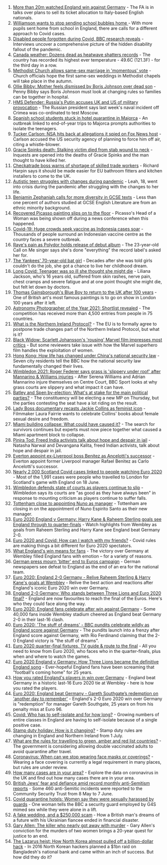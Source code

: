 1. [More than 20m watched England win against Germany](https://www.bbc.co.uk/sport/football/57660584) - The FA is in talks over plans to sell its ticket allocation to Italy-based English nationals.
2. [Williamson wants to stop sending school bubbles home ](https://www.bbc.co.uk/news/education-57664192) - With more pupils sent home from school in England, there are calls for a different approach to Covid cases.
3. [Disabled people forgotten during Covid, BBC research reveals](https://www.bbc.co.uk/news/uk-57652173) - Interviews uncover a comprehensive picture of the hidden disability fallout of the pandemic.
4. [Canada weather: Dozens dead as heatwave shatters records](https://www.bbc.co.uk/news/world-us-canada-57654133) - The country has recorded its highest ever temperature - 49.6C (121.3F) - for the third day in a row.
5. [Methodist Church allows same-sex marriage in 'momentous' vote](https://www.bbc.co.uk/news/uk-england-57658161) - Church officials hope the first same-sex weddings in Methodist chapels will take place in the autumn.
6. [Ollie Bibby: Mother feels dismissed by Boris Johnson over dead son](https://www.bbc.co.uk/news/uk-england-essex-57666701) - Penny Bibby says Boris Johnson must look at changing rules so families can be together in hospital.
7. [HMS Defender: Russia's Putin accuses UK and US of military provocation](https://www.bbc.co.uk/news/world-europe-57662956) - The Russian president says last week's naval incident off Crimea was co-ordinated to test Moscow.
8. [Spanish school students stuck in hotel quarantine in Majorca](https://www.bbc.co.uk/news/world-europe-57635377) - An outbreak linked to end-of-year trips to Majorca prompts authorities to isolate the teenagers.
9. [Tucker Carlson: NSA hits back at allegations it spied on Fox News host](https://www.bbc.co.uk/news/world-us-canada-57663136) - Carlson accused the US security agency of planning to force him off air, citing a whistle-blower.
10. [Gracie Spinks death: Stalking victim died from stab wound to neck](https://www.bbc.co.uk/news/uk-england-derbyshire-57664993) - Inquests are opened into the deaths of Gracie Spinks and the man thought to have killed her.
11. [Checkatrade boss warns of shortage of skilled trade workers](https://www.bbc.co.uk/news/business-57663112) - Richard Harpin says it should be made easier for EU bathroom fitters and kitchen installers to come to the UK.
12. [Autistic teen struggles with changes during pandemic](https://www.bbc.co.uk/news/uk-57519394) - Leah, 18, went into crisis during the pandemic after struggling with the changes to her life.
13. [Benjamin Zephaniah calls for more diversity in GCSE texts](https://www.bbc.co.uk/news/education-57656231) - Less than one percent of authors studied at GCSE English Literature are from an ethnic minority background.
14. [Recovered Picasso painting slips on to the floor](https://www.bbc.co.uk/news/world-europe-57665536) - Picasso's Head of a Woman was being shown off during a news conference when this happened.
15. [Covid-19: Huge crowds seek vaccine as Indonesia cases soar](https://www.bbc.co.uk/news/world-asia-57665092) - Thousands of people surround an Indonesian vaccine centre as the country faces a severe outbreak.
16. [Raye's pain as Polydor holds release of debut album](https://www.bbc.co.uk/news/newsbeat-57663925) - The 23-year-old Call on Me singer says she's done "everything" the record label's asked her for.
17. [The Yankees' 70-year-old bat girl](https://www.bbc.co.uk/news/world-us-canada-57660503) - Decades after she was told girls couldn't do the job, she got a chance to live her childhood dream.
18. [Long Covid: Teenager was so ill she thought she might die](https://www.bbc.co.uk/news/health-57653791) - Liliana Jackson, who's 16 years old, suffered from skin rashes, nerve pain, chest cramps and severe fatigue and at one point thought she might die, but felt let down by doctors.
19. [Thomas Gainsborough's Blue Boy to return to the UK after 100 years](https://www.bbc.co.uk/news/entertainment-arts-57649531) - One of British art's most famous paintings is to go on show in London 100 years after it left.
20. [Astronomy Photographer of the Year 2021: Shortlist revealed](https://www.bbc.co.uk/news/in-pictures-57653901) - The competition has received more than 4,500 entries from people in 75 countries.
21. [What is the Northern Ireland Protocol?](https://www.bbc.co.uk/news/uk-northern-ireland-57519393) - The EU is to formally agree to postpone trade changes part of the Northern Ireland Protocol, but what is it?
22. [Black Widow: Scarlett Johansson's 'rousing' Marvel film impresses most critics](https://www.bbc.co.uk/news/entertainment-arts-57663436) - But some reviewers take issue with how the Marvel superhero film handles the exploitation of women.
23. [Hong Kong: How life has changed under China's national security law](https://www.bbc.co.uk/news/world-asia-china-57649442) - Seven city residents tell the BBC how the national security law fundamentally changed their lives.
24. [Wimbledon 2021: Roger Federer says grass is 'slippery under roof' after Mannarino & Williams injuries](https://www.bbc.co.uk/sport/tennis/57658435) - After Serena Williams and Adrian Mannarino injure themselves on Centre Court, BBC Sport looks at why grass courts are slippery and what impact it can have.
25. [Batley and Spen by-election: What's at stake for the main political parties?](https://www.bbc.co.uk/news/uk-politics-57639970) - The constituency will be electing a new MP on Thursday, but the parties contesting the seat have a lot riding on the result.
26. [Lady Boss documentary recasts Jackie Collins as feminist icon](https://www.bbc.co.uk/news/entertainment-arts-57640590) - Filmmaker Laura Fairrie wants to celebrate Collins' books about female sexual desire and freedom.
27. [Miami building collapse: What could have caused it?](https://www.bbc.co.uk/news/world-us-canada-57651025) - The search for survivors continues but experts must now piece together what caused a Miami apartment block to collapse.
28. [Pinjra Tod: Freed India activists talk about hope and despair in jail](https://www.bbc.co.uk/news/world-asia-india-57648106) - Natasha Narwal and Devangana Kalita, freed Indian activists, talk about hope and despair in jail.
29. [Everton appoint ex-Liverpool boss Benitez as Ancelotti's successor](https://www.bbc.co.uk/sport/football/57660542) - Everton appoint former Liverpool manager Rafael Benitez as Carlo Ancelotti's successor.
30. [Nearly 2,000 Scotland Covid cases linked to people watching Euro 2020](https://www.bbc.co.uk/news/uk-scotland-57667163) - Most of the 1,991 cases were people who travelled to London for Scotland's game with England on 18 June.
31. [Wimbledon defends state of courts as players continue to slip](https://www.bbc.co.uk/sport/tennis/57668301) - Wimbledon says its courts are "as good as they have always been" in response to mounting criticism as players continue to suffer falls.
32. [Tottenham close to appointing Nuno as manager](https://www.bbc.co.uk/sport/football/57667403) - Tottenham are closing in on the appointment of Nuno Espirito Santo as their new manager.
33. [Euro 2020 England v Germany: Harry Kane & Raheem Sterling goals see England through to quarter-finals](https://www.bbc.co.uk/sport/av/football/57659210) - Watch highlights from Wembley as goals from Raheem Sterling and Harry Kane see England beat Germany 2-0.
34. [Euro 2020 and Covid: How can I watch with my friends?](https://www.bbc.co.uk/news/uk-57386719) - Covid rules are making things a bit different for Euro 2020 spectators.
35. [What England's win means for fans](https://www.bbc.co.uk/news/uk-england-57665535) - The victory over Germany at Wembley filled England fans with emotion – for a variety of reasons.
36. [German press mourn 'bitter' end to Euros campaign](https://www.bbc.co.uk/news/world-europe-57666389) - German newspapers see defeat to England as the end of an era for the national team.
37. [Euro 2020: England 2-0 Germany - Relive Raheem Sterling & Harry Kane's goals at Wembley](https://www.bbc.co.uk/sport/av/football/57660524) - Relive the best action and reactions after England's iconic Euro 2020 win over Germany.
38. [England 2-0 Germany: Who stands between Three Lions and Euro 2020 final?](https://www.bbc.co.uk/sport/football/57638163) - England are now favourites to reach the final of the Euros. Here's who they could face along the way.
39. [Euro 2020: England fans celebrate after win against Germany](https://www.bbc.co.uk/news/uk-57657990) - Some 40,000 fans inside Wembley stadium cheered as England beat Germany 2-0 in their last-16 clash.
40. [Euro 2020: 'The stuff of dreams' - BBC pundits celebrate wildly as England score against Germany](https://www.bbc.co.uk/sport/av/football/57659702) - The pundits launch into a frenzy after England score against Germany, with Rio Ferdinand claiming that the 2-0 England victory is "the stuff of dreams".
41. [Euro 2020 quarter-final fixtures, TV guide & route to the final](https://www.bbc.co.uk/sport/football/57516261) - All you need to know from Euro 2020, who faces who in the quarter-finals, plus when and where to watch the games.
42. [Euro 2020 England v Germany: How Three Lions became the definitive England song](https://www.bbc.co.uk/news/newsbeat-44711564) - Ever-hopeful England fans have been screaming that "football's coming home" for 25 years.
43. [How you rated England's players in win over Germany](https://www.bbc.co.uk/sport/football/51198971) - England beat Germany in a historic last-16 Euro 2020 tie at Wembley - here is how you rated the players.
44. [Euro 2020: England beat Germany - Gareth Southgate’s redemption on 'another day to remember'](https://www.bbc.co.uk/sport/football/57658629) - England's 2-0 Euro 2020 win over Germany is "redemption" for manager Gareth Southgate, 25 years on from his penalty miss at Euro 96.
45. [Covid: Who has to self-isolate and for how long?](https://www.bbc.co.uk/news/explainers-54239922) - Growing numbers of entire classes in England are having to self-isolate because of a single positive case.
46. [Stamp duty holiday: How is it changing?](https://www.bbc.co.uk/news/business-53319433) - Stamp duty rules are changing in England and Northern Ireland from 1 July.
47. [What are the rules for travelling to green, amber and red list countries?](https://www.bbc.co.uk/news/explainers-52544307) - The government is considering allowing double vaccinated adults to avoid quarantine after travel.
48. [Coronavirus: When can we stop wearing face masks or coverings?](https://www.bbc.co.uk/news/health-51205344) - Wearing a face covering is currently a legal requirement in many places, but rules are under review.
49. [How many cases are in your area?](https://www.bbc.co.uk/news/uk-51768274) - Explore the data on coronavirus in the UK and find out how many cases there are in your area.
50. [British Jews' fear and defiance amid record monthly anti-Semitism reports](https://www.bbc.co.uk/news/uk-57339266) - Some 460 anti-Semitic incidents were reported to the Community Security Trust from 8 May to 7 June.
51. [Covid quarantine hotels: Women say they were sexually harassed by guards](https://www.bbc.co.uk/news/stories-57609164) - One woman tells the BBC a security guard employed by G4S mimed sex while they were alone in a lift.
52. [A fake wedding, and a $250,000 scam](https://www.bbc.co.uk/news/world-europe-57358241) - How a British man's dreams of a future with his Ukrainian fiancee ended in financial disaster.
53. [Gary Allen: The killer who nearly got away with murder](https://www.bbc.co.uk/news/uk-england-57331321) - Gary Allen's conviction for the murders of two women brings a 20-year quest for justice to an end.
54. [The Lazarus heist: How North Korea almost pulled off a billion-dollar hack](https://www.bbc.co.uk/news/stories-57520169) - In 2016 North Korean hackers planned a $1bn raid on Bangladesh's national bank and came within an inch of success. But how did they do it?
